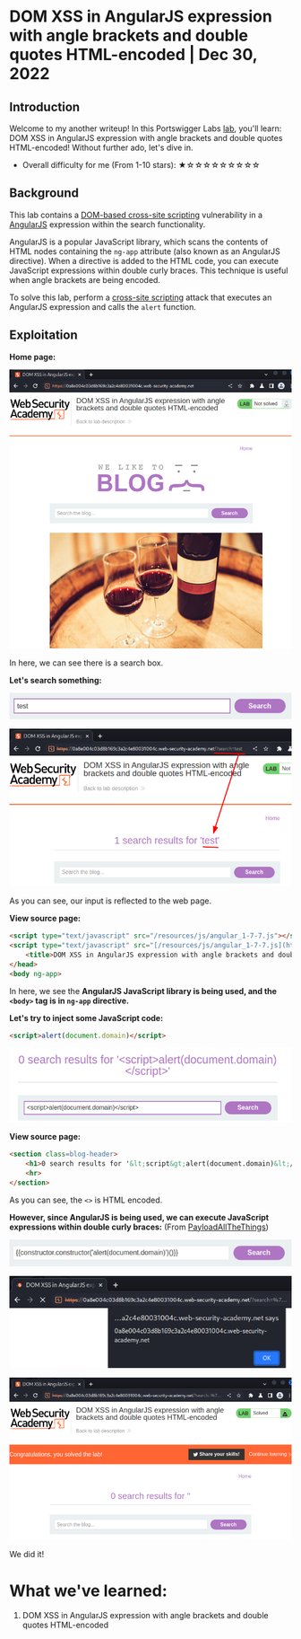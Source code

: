 # DOM XSS in AngularJS expression with angle brackets and double quotes HTML-encoded | Dec 30, 2022

## Introduction

Welcome to my another writeup! In this Portswigger Labs [lab](https://portswigger.net/web-security/cross-site-scripting/dom-based/lab-angularjs-expression), you'll learn: DOM XSS in AngularJS expression with angle brackets and double quotes HTML-encoded! Without further ado, let's dive in.

- Overall difficulty for me (From 1-10 stars): ★☆☆☆☆☆☆☆☆☆

## Background

This lab contains a [DOM-based cross-site scripting](https://portswigger.net/web-security/cross-site-scripting/dom-based) vulnerability in a [AngularJS](https://portswigger.net/web-security/cross-site-scripting/contexts/client-side-template-injection) expression within the search functionality.

AngularJS is a popular JavaScript library, which scans the contents of HTML nodes containing the `ng-app` attribute (also known as an AngularJS directive). When a directive is added to the HTML code, you can execute JavaScript expressions within double curly braces. This technique is useful when angle brackets are being encoded.

To solve this lab, perform a [cross-site scripting](https://portswigger.net/web-security/cross-site-scripting) attack that executes an AngularJS expression and calls the `alert` function.

## Exploitation

**Home page:**

![](https://raw.githubusercontent.com/siunam321/CTF-Writeups/main/Portswigger-Labs/Cross-Site-Scripting/XSS-11/images/Pasted%20image%2020221230054630.png)

In here, we can see there is a search box.

**Let's search something:**

![](https://raw.githubusercontent.com/siunam321/CTF-Writeups/main/Portswigger-Labs/Cross-Site-Scripting/XSS-11/images/Pasted%20image%2020221230054649.png)

![](https://raw.githubusercontent.com/siunam321/CTF-Writeups/main/Portswigger-Labs/Cross-Site-Scripting/XSS-11/images/Pasted%20image%2020221230054701.png)

As you can see, our input is reflected to the web page.

**View source page:**
```html
<script type="text/javascript" src="/resources/js/angular_1-7-7.js"></script>
<script type="text/javascript" src="[/resources/js/angular_1-7-7.js](https://0a8e004c03d8b169c3a2c4e80031004c.web-security-academy.net/resources/js/angular_1-7-7.js)"></script>
    <title>DOM XSS in AngularJS expression with angle brackets and double quotes HTML-encoded</title>
</head>
<body ng-app>
```

In here, we see the **AngularJS JavaScript library is being used, and the `<body>` tag is in `ng-app` directive.**

**Let's try to inject some JavaScript code:**
```html
<script>alert(document.domain)</script>
```

![](https://raw.githubusercontent.com/siunam321/CTF-Writeups/main/Portswigger-Labs/Cross-Site-Scripting/XSS-11/images/Pasted%20image%2020221230054921.png)

**View source page:**
```html
<section class=blog-header>
    <h1>0 search results for '&lt;script&gt;alert(document.domain)&lt;/script&gt;'</h1>
    <hr>
</section>
```

As you can see, the `<>` is HTML encoded.

**However, since AngularJS is being used, we can execute JavaScript expressions within double curly braces:** (From [PayloadAllTheThings](https://github.com/swisskyrepo/PayloadsAllTheThings/blob/master/XSS%20Injection/XSS%20in%20Angular.md#storedreflected-xss---simple-alert-in-angularjs))

![](https://raw.githubusercontent.com/siunam321/CTF-Writeups/main/Portswigger-Labs/Cross-Site-Scripting/XSS-11/images/Pasted%20image%2020221230055646.png)

![](https://raw.githubusercontent.com/siunam321/CTF-Writeups/main/Portswigger-Labs/Cross-Site-Scripting/XSS-11/images/Pasted%20image%2020221230055653.png)

![](https://raw.githubusercontent.com/siunam321/CTF-Writeups/main/Portswigger-Labs/Cross-Site-Scripting/XSS-11/images/Pasted%20image%2020221230055709.png)

We did it!

# What we've learned:

1. DOM XSS in AngularJS expression with angle brackets and double quotes HTML-encoded